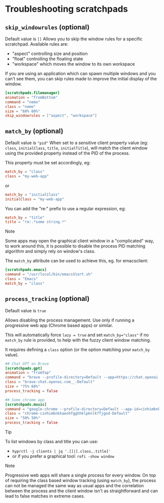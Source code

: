 # Troubleshooting scratchpads

## `skip_windowrules` (optional)

Default value is `[]`
Allows you to skip the window rules for a specific scratchpad.
Available rules are:

- "aspect" controlling size and position
- "float" controlling the floating state
- "workspace" which moves the window to its own workspace

If you are using an application which can spawn multiple windows and you can't see them, you can skip rules made to improve the initial display of the window.

```toml
[scratchpads.filemanager]
animation = "fromBottom"
command = "nemo"
class = "nemo"
size = "60% 60%"
skip_windowrules = ["aspect", "workspace"]
```

## `match_by` (optional)

Default value is `"pid"`
When set to a sensitive client property value (eg: `class`, `initialClass`, `title`, `initialTitle`), will match the client window using the provided property instead of the PID of the process.

This property must be set accordingly, eg:

```toml
match_by = "class"
class = "my-web-app"
```

or

```toml
match_by = "initialClass"
initialClass = "my-web-app"
```

You can add the "re:" prefix to use a regular expression, eg:

```toml
match_by = "title"
title = "re:.*some string.*"
```

> [!note]
> Some apps may open the graphical client window in a "complicated" way, to work around this, it is possible to disable the process PID matching algorithm and simply rely on window's class.
>
> The `match_by` attribute can be used to achieve this, eg. for emacsclient:
> ```toml
> [scratchpads.emacs]
> command = "/usr/local/bin/emacsStart.sh"
> class = "Emacs"
> match_by = "class"
> ```

## `process_tracking` (optional)

Default value is `true`

Allows disabling the process management. Use only if running a progressive web app (Chrome based apps) or similar.

This will automatically force `lazy = true` and set `match_by="class"` if no `match_by` rule is provided, to help with the fuzzy client window matching.

It requires defining a `class` option (or the option matching your `match_by` value).

```toml
## Chat GPT on Brave
[scratchpads.gpt]
animation = "fromTop"
command = "brave --profile-directory=Default --app=https://chat.openai.com"
class = "brave-chat.openai.com__-Default"
size = "75% 60%"
process_tracking = false

## Some chrome app
[scratchpads.music]
command = "google-chrome --profile-directory=Default --app-id=cinhimbnkkaeohfgghhklpknlkffjgod"
class = "chrome-cinhimbnkkaeohfgghhklpknlkffjgod-Default"
size = "50% 50%"
process_tracking = false
```

> [!tip]
> To list windows by class and title you can use:
> - `hyprctl -j clients | jq '.[]|[.class,.title]'`
> - or if you prefer a graphical tool: `rofi -show window`

> [!note]
> Progressive web apps will share a single process for every window.
> On top of requiring the class based window tracking (using `match_by`),
> the process can not be managed the same way as usual apps and the correlation
> between the process and the client window isn't as straightforward and can lead to false matches in extreme cases.
